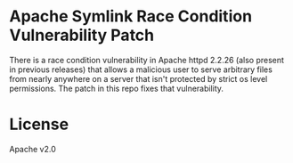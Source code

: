 # Apache Symlink Race Condition Vulnerability Patch

There is a race condition vulnerability in Apache httpd 2.2.26 (also present in
previous releases) that allows a malicious user to serve arbitrary files from
nearly anywhere on a server that isn't protected by strict os level permissions.
The patch in this repo fixes that vulnerability.

# License

Apache v2.0
